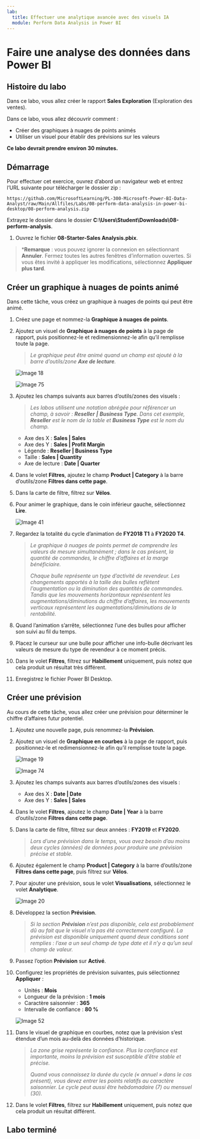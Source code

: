 ```yaml
---
lab:
  title: Effectuer une analytique avancée avec des visuels IA
  module: Perform Data Analysis in Power BI
---
```


# Faire une analyse des données dans Power BI

## Histoire du labo

Dans ce labo, vous allez créer le rapport **Sales Exploration** (Exploration des ventes).

Dans ce labo, vous allez découvrir comment :

- Créer des graphiques à nuages de points animés
- Utiliser un visuel pour établir des prévisions sur les valeurs

**Ce labo devrait prendre environ 30 minutes.**

## Démarrage

Pour effectuer cet exercice, ouvrez d’abord un navigateur web et entrez l’URL suivante pour télécharger le dossier zip :

`https://github.com/MicrosoftLearning/PL-300-Microsoft-Power-BI-Data-Analyst/raw/Main/Allfiles/Labs/08-perform-data-analysis-in-power-bi-desktop/08-perform-analysis.zip`

Extrayez le dossier dans le dossier **C:\Users\Student\Downloads\08-perform-analysis**.

1. Ouvrez le fichier **08-Starter-Sales Analysis.pbix**.

> ***Remarque** : vous pouvez ignorer la connexion en sélectionnant **Annuler**. Fermez toutes les autres fenêtres d’information ouvertes. Si vous êtes invité à appliquer les modifications, sélectionnez **Appliquer plus tard**.

## Créer un graphique à nuages de points animé

Dans cette tâche, vous créez un graphique à nuages de points qui peut être animé.

1. Créez une page et nommez-la **Graphique à nuages de points**.

1. Ajoutez un visuel de **Graphique à nuages de points** à la page de rapport, puis positionnez-le et redimensionnez-le afin qu’il remplisse toute la page.

    > *Le graphique peut être animé quand un champ est ajouté à la barre d’outils/zone **Axe de lecture**.*

     ![Image 18](Linked_image_Files/10-perform-data-analysis-in-power-bi-desktop_image15.png)

     ![Image 75](Linked_image_Files/10-perform-data-analysis-in-power-bi-desktop_image16.png)

1. Ajoutez les champs suivants aux barres d’outils/zones des visuels :

    > *Les labos utilisent une notation abrégée pour référencer un champ, à savoir : **Reseller** **\|** **Business Type**. Dans cet exemple, **Reseller** est le nom de la table et **Business Type** est le nom du champ.*

     - Axe des X : **Sales \| Sales**
     - Axe des Y : **Sales \| Profit Margin**
     - Légende : **Reseller \| Business Type**
     - Taille : **Sales \| Quantity**
     - Axe de lecture : **Date \| Quarter**

1. Dans le volet **Filtres**, ajoutez le champ **Product \| Category** à la barre d’outils/zone **Filtres dans cette page**.

1. Dans la carte de filtre, filtrez sur **Vélos**.

1. Pour animer le graphique, dans le coin inférieur gauche, sélectionnez **Lire**.

    ![Image 41](Linked_image_Files/10-perform-data-analysis-in-power-bi-desktop_image19.png)

1. Regardez la totalité du cycle d’animation de **FY2018 T1** à **FY2020 T4**.

    > *Le graphique à nuages de points permet de comprendre les valeurs de mesure simultanément ; dans le cas présent, la quantité de commandes, le chiffre d’affaires et la marge bénéficiaire.*
    > 
    > *Chaque bulle représente un type d’activité de revendeur. Les changements apportés à la taille des bulles reflètent l’augmentation ou la diminution des quantités de commandes. Tandis que les mouvements horizontaux représentent les augmentations/diminutions du chiffre d’affaires, les mouvements verticaux représentent les augmentations/diminutions de la rentabilité.*

1. Quand l’animation s’arrête, sélectionnez l’une des bulles pour afficher son suivi au fil du temps.

1. Placez le curseur sur une bulle pour afficher une info-bulle décrivant les valeurs de mesure du type de revendeur à ce moment précis.

1. Dans le volet **Filtres**, filtrez sur **Habillement** uniquement, puis notez que cela produit un résultat très différent.

1. Enregistrez le fichier Power BI Desktop.

## Créer une prévision

Au cours de cette tâche, vous allez créer une prévision pour déterminer le chiffre d’affaires futur potentiel.

1. Ajoutez une nouvelle page, puis renommez-la **Prévision**.

1. Ajoutez un visuel de **Graphique en courbes** à la page de rapport, puis positionnez-le et redimensionnez-le afin qu’il remplisse toute la page.

     ![Image 19](Linked_image_Files/10-perform-data-analysis-in-power-bi-desktop_image21.png)

     ![Image 74](Linked_image_Files/10-perform-data-analysis-in-power-bi-desktop_image22.png)

1. Ajoutez les champs suivants aux barres d’outils/zones des visuels :

     - Axe des X : **Date \| Date**
     - Axe des Y : **Sales \| Sales**

1. Dans le volet **Filtres**, ajoutez le champ **Date \| Year** à la barre d’outils/zone **Filtres dans cette page**.

1. Dans la carte de filtre, filtrez sur deux années : **FY2019** et **FY2020**.

    > *Lors d’une prévision dans le temps, vous avez besoin d’au moins deux cycles (années) de données pour produire une prévision précise et stable.*

1. Ajoutez également le champ **Product \| Category** à la barre d’outils/zone **Filtres dans cette page**, puis filtrez sur **Vélos**.

1. Pour ajouter une prévision, sous le volet **Visualisations**, sélectionnez le volet **Analytique**.

     ![Image 20](Linked_image_Files/10-perform-data-analysis-in-power-bi-desktop_image26.png)

1. Développez la section **Prévision**.

    > *Si la section **Prévision** n’est pas disponible, cela est probablement dû au fait que le visuel n’a pas été correctement configuré. La prévision est disponible uniquement quand deux conditions sont remplies : l’axe a un seul champ de type date et il n’y a qu’un seul champ de valeur.*

1. Passez l’option **Prévision** sur **Activé**.

1. Configurez les propriétés de prévision suivantes, puis sélectionnez **Appliquer** :

    - Unités : **Mois**
    - Longueur de la prévision : **1 mois**
    - Caractère saisonnier : **365**
    - Intervalle de confiance : **80 %**

    ![Image 52](Linked_image_Files/10-perform-data-analysis-in-power-bi-desktop_image29.png)

1. Dans le visuel de graphique en courbes, notez que la prévision s’est étendue d’un mois au-delà des données d’historique.

    > *La zone grise représente la confiance. Plus la confiance est importante, moins la prévision est susceptible d’être stable et précise.*
    >
    > *Quand vous connaissez la durée du cycle (« annuel » dans le cas présent), vous devez entrer les points relatifs au caractère saisonnier. Le cycle peut aussi être hebdomadaire (7) ou mensuel (30).*

1. Dans le volet **Filtres**, filtrez sur **Habillement** uniquement, puis notez que cela produit un résultat différent.

## Labo terminé
